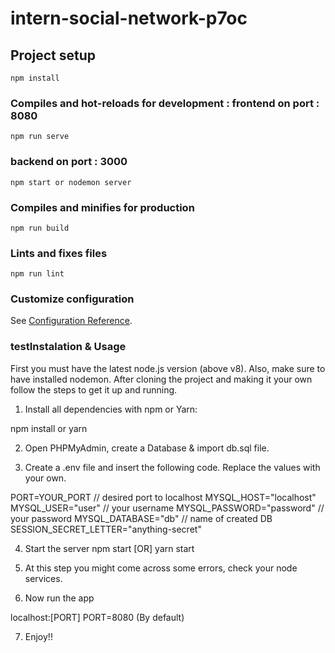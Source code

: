 # intern-social-network-p7oc

## Project setup
```
npm install
```

### Compiles and hot-reloads for development : frontend on port : 8080
```
npm run serve
```
### backend on port : 3000
```
npm start or nodemon server
```
### Compiles and minifies for production
```
npm run build
```

### Lints and fixes files
```
npm run lint
```

### Customize configuration
See [Configuration Reference](https://cli.vuejs.org/config/).
### testInstalation & Usage
First you must have the latest node.js version (above v8). Also, make sure to have installed nodemon. After cloning the project and making it your own follow the steps to get it up and running.

1. Install all dependencies with npm or Yarn:

npm install
or
yarn

2. Open PHPMyAdmin, create a Database & import db.sql file.

3. Create a .env file and insert the following code. Replace the values with your own.

PORT=YOUR_PORT // desired port to localhost
MYSQL_HOST="localhost"
MYSQL_USER="user" // your username
MYSQL_PASSWORD="password" // your password
MYSQL_DATABASE="db" // name of created DB
SESSION_SECRET_LETTER="anything-secret"

4. Start the server
npm start [OR] yarn start

5. At this step you might come across some errors, check your node services.

6. Now run the app

localhost:[PORT] PORT=8080 (By default)

7. Enjoy!!